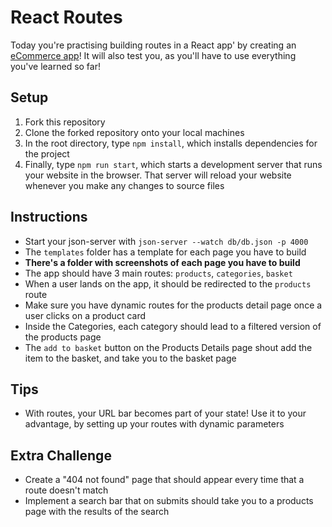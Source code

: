 # React Routes

Today you're practising building routes in a React app' by creating an [eCommerce app](./images/ebool.gif)! It will also test you, as you'll have to use everything you've learned so far!

## Setup

1. Fork this repository
2. Clone the forked repository onto your local machines
3. In the root directory, type `npm install`, which installs dependencies for the project
4. Finally, type `npm run start`, which starts a development server that runs your website in the browser. That server will reload your website whenever you make any changes to source files

## Instructions

- Start your json-server with `json-server --watch db/db.json -p 4000`
- The `templates` folder has a template for each page you have to build
- **There's a folder with screenshots of each page you have to build**
- The app should have 3 main routes: `products`, `categories`, `basket`
- When a user lands on the app, it should be redirected to the `products` route
- Make sure you have dynamic routes for the products detail page once a user clicks on a product card
- Inside the Categories, each category should lead to a filtered version of the products page
- The `add to basket` button on the Products Details page shout add the item to the basket, and take you to the basket page 

## Tips

- With routes, your URL bar becomes part of your state! Use it to your advantage, by setting up your routes with dynamic parameters

## Extra Challenge

- Create a "404 not found" page that should appear every time that a route doesn't match
- Implement a search bar that on submits should take you to a products page with the results of the search
